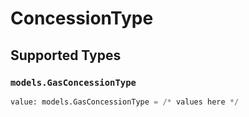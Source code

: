 # ConcessionType


## Supported Types

### `models.GasConcessionType`

```python
value: models.GasConcessionType = /* values here */
```

